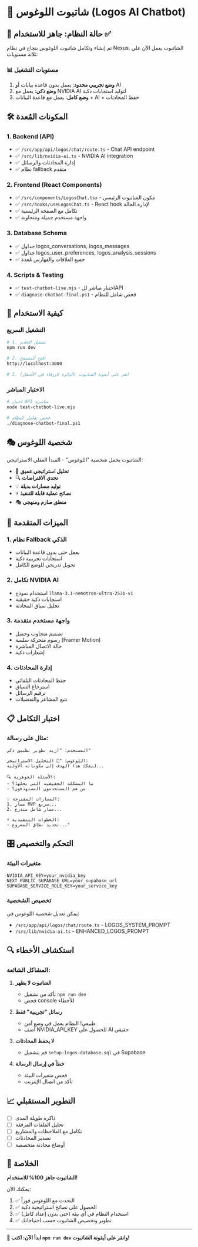 # 🤖 شاتبوت اللوغوس (Logos AI Chatbot)

## 🎯 حالة النظام: جاهز للاستخدام ✅

تم إنشاء وتكامل شاتبوت اللوغوس بنجاح في نظام Nexus. الشاتبوت يعمل الآن على ثلاثة مستويات:

### 📊 مستويات التشغيل

1. **وضع تجريبي محدود**: يعمل بدون قاعدة بيانات أو AI
2. **وضع ذكي**: يعمل مع NVIDIA AI لتوليد استجابات ذكية
3. **وضع كامل**: يعمل مع قاعدة البيانات + AI + حفظ المحادثات

## 🛠️ المكونات المُعدة

### 1. Backend (API)
- ✅ `/src/app/api/logos/chat/route.ts` - Chat API endpoint
- ✅ `/src/lib/nvidia-ai.ts` - NVIDIA AI integration
- ✅ إدارة المحادثات والرسائل
- ✅ نظام fallback متقدم

### 2. Frontend (React Components)
- ✅ `/src/components/LogosChat.tsx` - مكون الشاتبوت الرئيسي
- ✅ `/src/hooks/useLogosChat.ts` - React hook لإدارة الحالة
- ✅ تكامل مع الصفحة الرئيسية
- ✅ واجهة مستخدم جميلة ومتجاوبة

### 3. Database Schema
- ✅ جداول logos_conversations, logos_messages
- ✅ جداول logos_user_preferences, logos_analysis_sessions
- ✅ جميع العلاقات والفهارس مُعدة

### 4. Scripts & Testing
- ✅ `test-chatbot-live.mjs` - اختبار مباشر للAPI
- ✅ `diagnose-chatbot-final.ps1` - فحص شامل للنظام

## 🚀 كيفية الاستخدام

### التشغيل السريع
```bash
# 1. تشغيل الخادم
npm run dev

# 2. افتح المتصفح
http://localhost:3000

# 3. انقر على أيقونة الشاتبوت (الدائرة الزرقاء في الأسفل)
```

### الاختبار المباشر
```bash
# اختبار API مباشرة
node test-chatbot-live.mjs

# فحص شامل للنظام
./diagnose-chatbot-final.ps1
```

## 🎭 شخصية اللوغوس

الشاتبوت يحمل شخصية "اللوغوس" - المبدأ العقلي الاستراتيجي:

- 🎯 **تحليل استراتيجي عميق**
- 🔍 **تحدي الافتراضات** 
- 💡 **توليد مسارات بديلة**
- ⚡ **نصائح عملية قابلة للتنفيذ**
- 🎭 **منطق صارم ومنهجي**

## 🔧 الميزات المتقدمة

### 1. نظام Fallback الذكي
- يعمل حتى بدون قاعدة البيانات
- استجابات تجريبية ذكية
- تحويل تدريجي للوضع الكامل

### 2. تكامل NVIDIA AI
- استخدام نموذج `llama-3.1-nemotron-ultra-253b-v1`
- استجابات ذكية حقيقية
- تحليل سياق المحادثة

### 3. واجهة مستخدم متقدمة
- تصميم متجاوب وجميل
- رسوم متحركة سلسة (Framer Motion)
- حالة الاتصال المباشرة
- إشعارات ذكية

### 4. إدارة المحادثات
- حفظ المحادثات التلقائي
- استرجاع السياق
- ترقيم الرسائل
- تتبع المشاعر والتفضيلات

## 📋 اختبار التكامل

### مثال على رسالة:
```
المستخدم: "أريد تطوير تطبيق ذكي"

اللوغوس: "🎯 التحليل الاستراتيجي:
لنفكك هذا الهدف إلى مكوناته الأولية...

🔍 الأسئلة الجوهرية:
- ما المشكلة الحقيقية التي يحلها؟
- من هم المستخدمون المستهدفون؟

💡 المسارات المقترحة:
1. مسار MVP سريع...
2. مسار شامل متدرج...

⚡ الخطوات التنفيذية:
- تحديد نطاق المشروع..."
```

## 🎛️ التحكم والتخصيص

### متغيرات البيئة
```env
NVIDIA_API_KEY=your_nvidia_key
NEXT_PUBLIC_SUPABASE_URL=your_supabase_url
SUPABASE_SERVICE_ROLE_KEY=your_service_key
```

### تخصيص الشخصية
يمكن تعديل شخصية اللوغوس في:
- `/src/app/api/logos/chat/route.ts` - LOGOS_SYSTEM_PROMPT
- `/src/lib/nvidia-ai.ts` - ENHANCED_LOGOS_PROMPT

## 🔍 استكشاف الأخطاء

### المشاكل الشائعة:

1. **الشاتبوت لا يظهر**
   - تأكد من تشغيل `npm run dev`
   - فحص console للأخطاء

2. **رسائل "تجريبية" فقط**
   - طبيعي! النظام يعمل في وضع آمن
   - أضف NVIDIA_API_KEY للحصول على AI حقيقي

3. **لا يحفظ المحادثات**
   - قم بتشغيل `setup-logos-database.sql` في Supabase

4. **خطأ في إرسال الرسالة**
   - فحص متغيرات البيئة
   - تأكد من اتصال الإنترنت

## 📈 التطوير المستقبلي

- [ ] ذاكرة طويلة المدى
- [ ] تحليل الملفات المرفقة
- [ ] تكامل مع الملاحظات والمشاريع
- [ ] تصدير المحادثات
- [ ] أوضاع محادثة متخصصة

## 🎉 الخلاصة

**الشاتبوت جاهز 100% للاستخدام!** 

يمكنك الآن:
1. ✅ التحدث مع اللوغوس فوراً
2. ✅ الحصول على نصائح استراتيجية ذكية  
3. ✅ استخدام النظام في أي بيئة (حتى بدون إعداد كامل)
4. ✅ تطوير وتخصيص الشاتبوت حسب احتياجاتك

---

**🚀 ابدأ الآن: اكتب `npm run dev` وانقر على أيقونة الشاتبوت!**

